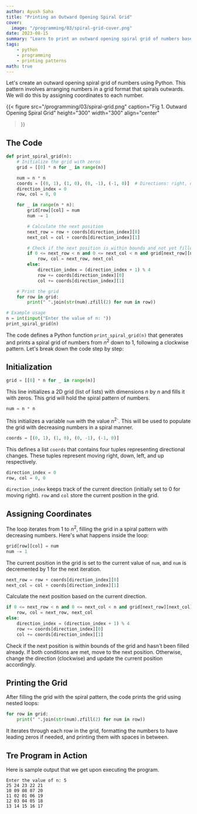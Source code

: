 ```yaml
---
author: Ayush Saha
title: "Printing an Outward Opening Spiral Grid"
cover:
  image: "/programming/03/spiral-grid-cover.png"
date: 2023-08-15
summary: "Learn to print an outward opening spiral grid of numbers based on user input."
tags:
    - python
    - programming
    - printing patterns
math: true
---
```


Let's create an outward opening spiral grid of numbers using Python. This pattern involves arranging numbers in a grid format that spirals outwards. We will do this by assigning coordinates to each number.

{{< figure
  src="/programming/03/spiral-grid.png"
  caption="Fig 1. Outward Opening Spiral Grid"
  height="300"
  width="300"
  align="center"
>}}

## The Code

```python
def print_spiral_grid(n):
    # Initialize the grid with zeros
    grid = [[0] * n for _ in range(n)]

    num = n * n
    coords = [(0, 1), (1, 0), (0, -1), (-1, 0)]  # Directions: right, down, left, up
    direction_index = 0
    row, col = 0, 0

    for _ in range(n * n):
        grid[row][col] = num
        num -= 1

        # Calculate the next position
        next_row = row + coords[direction_index][0]
        next_col = col + coords[direction_index][1]

        # Check if the next position is within bounds and not yet filled
        if 0 <= next_row < n and 0 <= next_col < n and grid[next_row][next_col] == 0:
            row, col = next_row, next_col
        else:
            direction_index = (direction_index + 1) % 4
            row += coords[direction_index][0]
            col += coords[direction_index][1]

    # Print the grid
    for row in grid:
        print(" ".join(str(num).zfill(2) for num in row))

# Example usage
n = int(input("Enter the value of n: "))
print_spiral_grid(n)
```

The code defines a Python function `print_spiral_grid(n)` that generates and prints a spiral grid of numbers from $n^2$ down to 1, following a clockwise pattern. Let's break down the code step by step:

## Initialization

```python
grid = [[0] * n for _ in range(n)]
```

This line initializes a 2D grid (list of lists) with dimensions $n$ by $n$ and fills it with zeros. This grid will hold the spiral pattern of numbers.

```python
num = n * n
```

This initializes a variable `num` with the value $n^2$`. This will be used to populate the grid with decreasing numbers in a spiral manner.

```python
coords = [(0, 1), (1, 0), (0, -1), (-1, 0)]
```

This defines a list `coords` that contains four tuples representing directional changes. These tuples represent moving right, down, left, and up respectively.

```python
direction_index = 0
row, col = 0, 0
```

`direction_index` keeps track of the current direction (initially set to 0 for moving right). `row` and `col` store the current position in the grid.

## Assigning Coordinates

The loop iterates from 1 to $n^2$, filling the grid in a spiral pattern with decreasing numbers. Here's what happens inside the loop:

```python
grid[row][col] = num
num -= 1
```

The current position in the grid is set to the current value of `num`, and `num` is decremented by 1 for the next iteration.

```python
next_row = row + coords[direction_index][0]
next_col = col + coords[direction_index][1]
```

Calculate the next position based on the current direction.

```python
if 0 <= next_row < n and 0 <= next_col < n and grid[next_row][next_col] == 0:
    row, col = next_row, next_col
else:
    direction_index = (direction_index + 1) % 4
    row += coords[direction_index][0]
    col += coords[direction_index][1]
```

Check if the next position is within bounds of the grid and hasn't been filled already. If both conditions are met, move to the next position. Otherwise, change the direction (clockwise) and update the current position accordingly.


## Printing the Grid

After filling the grid with the spiral pattern, the code prints the grid using nested loops:

```python
for row in grid:
    print(" ".join(str(num).zfill(2) for num in row))
```

It iterates through each row in the grid, formatting the numbers to have leading zeros if needed, and printing them with spaces in between.

## Tre Program in Action

Here is sample output that we get upon executing the program.

```console
Enter the value of n: 5
25 24 23 22 21
10 09 08 07 20
11 02 01 06 19
12 03 04 05 18
13 14 15 16 17
```